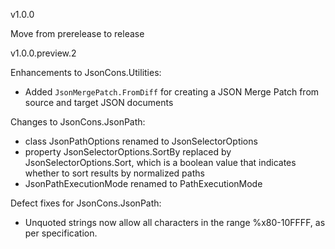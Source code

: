 v1.0.0

Move from prerelease to release

v1.0.0.preview.2

Enhancements to JsonCons.Utilities:

- Added `JsonMergePatch.FromDiff` for creating a JSON Merge Patch
from source and target JSON documents

Changes to JsonCons.JsonPath:

- class JsonPathOptions renamed to JsonSelectorOptions
- property JsonSelectorOptions.SortBy replaced by 
JsonSelectorOptions.Sort, which is a boolean value that indicates 
whether to sort results by normalized paths
- JsonPathExecutionMode renamed to PathExecutionMode

Defect fixes for JsonCons.JsonPath:

- Unquoted strings now allow all characters in the range
%x80-10FFFF, as per specification.



